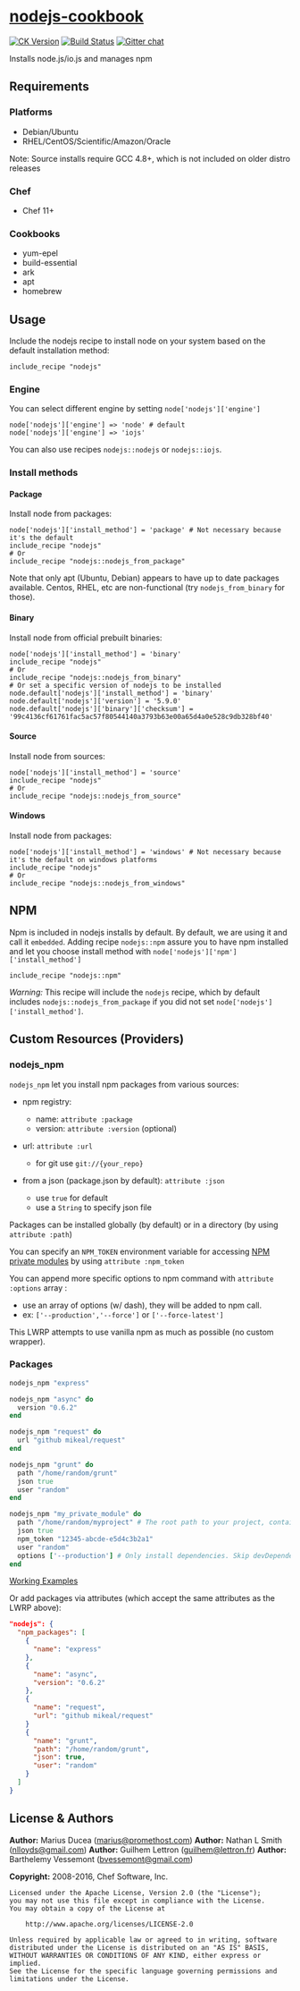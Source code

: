 # [nodejs-cookbook](https://github.com/redguide/nodejs)

[![CK Version](http://img.shields.io/cookbook/v/nodejs.svg?branch=master)](https://supermarket.getchef.com/cookbooks/nodejs) [![Build Status](https://img.shields.io/travis/redguide/nodejs.svg)](https://travis-ci.org/redguide/nodejs) [![Gitter chat](https://badges.gitter.im/redguide/nodejs.svg)](https://gitter.im/redguide/nodejs)

Installs node.js/io.js and manages npm

## Requirements

### Platforms

- Debian/Ubuntu
- RHEL/CentOS/Scientific/Amazon/Oracle

Note: Source installs require GCC 4.8+, which is not included on older distro releases

### Chef

- Chef 11+

### Cookbooks

- yum-epel
- build-essential
- ark
- apt
- homebrew

## Usage

Include the nodejs recipe to install node on your system based on the default installation method:

```chef
include_recipe "nodejs"
```

### Engine

You can select different engine by setting `node['nodejs']['engine']`

```
node['nodejs']['engine'] => 'node' # default
node['nodejs']['engine'] => 'iojs'
```

You can also use recipes `nodejs::nodejs` or `nodejs::iojs`.

### Install methods

#### Package

Install node from packages:

```chef
node['nodejs']['install_method'] = 'package' # Not necessary because it's the default
include_recipe "nodejs"
# Or
include_recipe "nodejs::nodejs_from_package"
```

Note that only apt (Ubuntu, Debian) appears to have up to date packages available. Centos, RHEL, etc are non-functional (try `nodejs_from_binary` for those).

#### Binary

Install node from official prebuilt binaries:

```chef
node['nodejs']['install_method'] = 'binary'
include_recipe "nodejs"
# Or
include_recipe "nodejs::nodejs_from_binary"
# Or set a specific version of nodejs to be installed
node.default['nodejs']['install_method'] = 'binary'
node.default['nodejs']['version'] = '5.9.0'
node.default['nodejs']['binary']['checksum'] = '99c4136cf61761fac5ac57f80544140a3793b63e00a65d4a0e528c9db328bf40'
```

#### Source

Install node from sources:

```chef
node['nodejs']['install_method'] = 'source'
include_recipe "nodejs"
# Or
include_recipe "nodejs::nodejs_from_source"
```

#### Windows

Install node from packages:

```chef
node['nodejs']['install_method'] = 'windows' # Not necessary because it's the default on windows platforms
include_recipe "nodejs"
# Or
include_recipe "nodejs::nodejs_from_windows"
```

## NPM

Npm is included in nodejs installs by default. By default, we are using it and call it `embedded`. Adding recipe `nodejs::npm` assure you to have npm installed and let you choose install method with `node['nodejs']['npm']['install_method']`

```chef
include_recipe "nodejs::npm"
```

_Warning:_ This recipe will include the `nodejs` recipe, which by default includes `nodejs::nodejs_from_package` if you did not set `node['nodejs']['install_method']`.

## Custom Resources (Providers)

### nodejs_npm

`nodejs_npm` let you install npm packages from various sources:

- npm registry:

  - name: `attribute :package`
  - version: `attribute :version` (optional)

- url: `attribute :url`

  - for git use `git://{your_repo}`

- from a json (package.json by default): `attribute :json`

  - use `true` for default
  - use a `String` to specify json file

Packages can be installed globally (by default) or in a directory (by using `attribute :path`)

You can specify an `NPM_TOKEN` environment variable for accessing [NPM private modules](https://docs.npmjs.com/private-modules/intro) by using `attribute :npm_token`

You can append more specific options to npm command with `attribute :options` array :

- use an array of options (w/ dash), they will be added to npm call.
- ex: `['--production','--force']` or `['--force-latest']`

This LWRP attempts to use vanilla npm as much as possible (no custom wrapper).

### Packages

```ruby
nodejs_npm "express"

nodejs_npm "async" do
  version "0.6.2"
end

nodejs_npm "request" do
  url "github mikeal/request"
end

nodejs_npm "grunt" do
  path "/home/random/grunt"
  json true
  user "random"
end

nodejs_npm "my_private_module" do
  path "/home/random/myproject" # The root path to your project, containing a package.json file
  json true
  npm_token "12345-abcde-e5d4c3b2a1"
  user "random"
  options ['--production'] # Only install dependencies. Skip devDependencies
end
```

[Working Examples](test/cookbooks/nodejs_test/recipes/npm.rb)

Or add packages via attributes (which accept the same attributes as the LWRP above):

```json
"nodejs": {
  "npm_packages": [
    {
      "name": "express"
    },
    {
      "name": "async",
      "version": "0.6.2"
    },
    {
      "name": "request",
      "url": "github mikeal/request"
    }
    {
      "name": "grunt",
      "path": "/home/random/grunt",
      "json": true,
      "user": "random"
    }
  ]
}
```

## License & Authors

**Author:** Marius Ducea (marius@promethost.com) **Author:** Nathan L Smith (nlloyds@gmail.com) **Author:** Guilhem Lettron (guilhem@lettron.fr) **Author:** Barthelemy Vessemont (bvessemont@gmail.com)

**Copyright:** 2008-2016, Chef Software, Inc.

```
Licensed under the Apache License, Version 2.0 (the "License");
you may not use this file except in compliance with the License.
You may obtain a copy of the License at

    http://www.apache.org/licenses/LICENSE-2.0

Unless required by applicable law or agreed to in writing, software
distributed under the License is distributed on an "AS IS" BASIS,
WITHOUT WARRANTIES OR CONDITIONS OF ANY KIND, either express or implied.
See the License for the specific language governing permissions and
limitations under the License.
```
